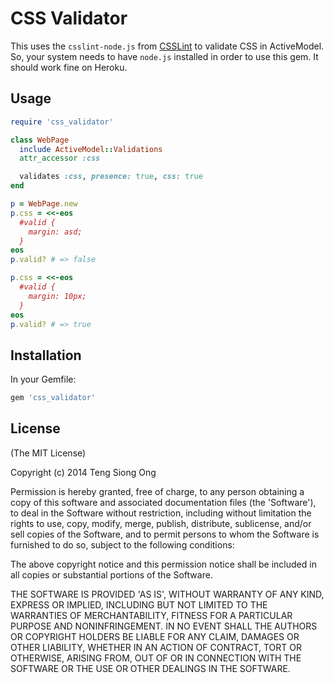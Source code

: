 # CSS Validator

This uses the `csslint-node.js` from [CSSLint](https://github.com/CSSLint/csslint) to validate CSS in ActiveModel.
So, your system needs to have `node.js` installed in order to use this gem.  It should work fine on Heroku.

## Usage

```ruby
require 'css_validator'

class WebPage
  include ActiveModel::Validations
  attr_accessor :css

  validates :css, presence: true, css: true
end

p = WebPage.new
p.css = <<-eos
  #valid {
    margin: asd;
  }
eos
p.valid? # => false

p.css = <<-eos
  #valid {
    margin: 10px;
  }
eos
p.valid? # => true
```

## Installation

In your Gemfile:

```ruby
gem 'css_validator'
```

## License

(The MIT License)

Copyright (c) 2014 Teng Siong Ong

Permission is hereby granted, free of charge, to any person obtaining a copy of this software and associated documentation files (the 'Software'), to deal in the Software without restriction, including without limitation the rights to use, copy, modify, merge, publish, distribute, sublicense, and/or sell copies of the Software, and to permit persons to whom the Software is furnished to do so, subject to the following conditions:

The above copyright notice and this permission notice shall be included in all copies or substantial portions of the Software.

THE SOFTWARE IS PROVIDED 'AS IS', WITHOUT WARRANTY OF ANY KIND, EXPRESS OR IMPLIED, INCLUDING BUT NOT LIMITED TO THE WARRANTIES OF MERCHANTABILITY, FITNESS FOR A PARTICULAR PURPOSE AND NONINFRINGEMENT. IN NO EVENT SHALL THE AUTHORS OR COPYRIGHT HOLDERS BE LIABLE FOR ANY CLAIM, DAMAGES OR OTHER LIABILITY, WHETHER IN AN ACTION OF CONTRACT, TORT OR OTHERWISE, ARISING FROM, OUT OF OR IN CONNECTION WITH THE SOFTWARE OR THE USE OR OTHER DEALINGS IN THE SOFTWARE.
